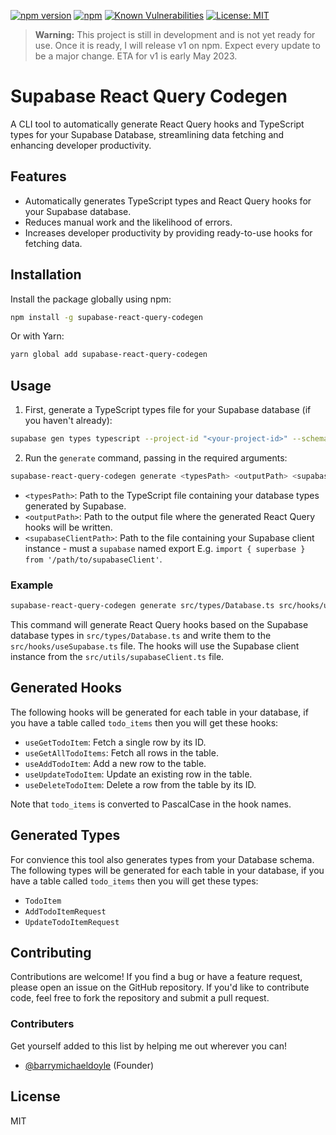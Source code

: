 [![npm version](https://img.shields.io/npm/v/supabase-react-query-codegen.svg)](https://www.npmjs.com/package/supabase-react-query-codegen) [![npm](https://img.shields.io/npm/dt/supabase-react-query-codegen.svg)](https://www.npmjs.com/package/supabase-react-query-codegen)
 [![Known Vulnerabilities](https://snyk.io/test/github/barrymichaeldoyle/supabase-react-query-codegen/badge.svg)](https://snyk.io/test/github/barrymichaeldoyle/supabase-react-query-codegen) [![License: MIT](https://img.shields.io/badge/License-MIT-yellow.svg)](https://opensource.org/licenses/MIT)

> **Warning:** This project is still in development and is not yet ready for use. Once it is ready, I will release v1 on npm. Expect every update to be a major change. ETA for v1 is early May 2023.

# Supabase React Query Codegen

A CLI tool to automatically generate React Query hooks and TypeScript types for your Supabase Database, streamlining data fetching and enhancing developer productivity.

## Features

- Automatically generates TypeScript types and React Query hooks for your Supabase database.
- Reduces manual work and the likelihood of errors.
- Increases developer productivity by providing ready-to-use hooks for fetching data.

## Installation

Install the package globally using npm:

```bash
npm install -g supabase-react-query-codegen
```

Or with Yarn:

```bash
yarn global add supabase-react-query-codegen
```

## Usage

1. First, generate a TypeScript types file for your Supabase database (if you haven't already):

```bash
supabase gen types typescript --project-id "<your-project-id>" --schema public > path/to/types.ts
```

2. Run the `generate` command, passing in the required arguments:

```bash
supabase-react-query-codegen generate <typesPath> <outputPath> <supabaseClientPath>
```

- `<typesPath>`: Path to the TypeScript file containing your database types generated by Supabase.
- `<outputPath>`: Path to the output file where the generated React Query hooks will be written.
- `<supabaseClientPath>`: Path to the file containing your Supabase client instance - must a `supabase` named export E.g. `import { superbase } from '/path/to/supabaseClient'`.

### Example

```bash
supabase-react-query-codegen generate src/types/Database.ts src/hooks/useSupabase.ts src/utils/supabaseClient.ts
```

This command will generate React Query hooks based on the Supabase database types in `src/types/Database.ts` and write them to the `src/hooks/useSupabase.ts` file. The hooks will use the Supabase client instance from the `src/utils/supabaseClient.ts` file.


## Generated Hooks

The following hooks will be generated for each table in your database, if you have a table called `todo_items` then you will get these hooks:

- `useGetTodoItem`: Fetch a single row by its ID.
- `useGetAllTodoItems`: Fetch all rows in the table.
- `useAddTodoItem`: Add a new row to the table.
- `useUpdateTodoItem`: Update an existing row in the table.
- `useDeleteTodoItem`: Delete a row from the table by its ID.

Note that `todo_items` is converted to PascalCase in the hook names.

## Generated Types

For convience this tool also generates types from your Database schema.
The following types will be generated for each table in your database, if you have a table called `todo_items` then you will get these types:

- `TodoItem`
- `AddTodoItemRequest`
- `UpdateTodoItemRequest`


## Contributing

Contributions are welcome! If you find a bug or have a feature request, please open an issue on the GitHub repository. If you'd like to contribute code, feel free to fork the repository and submit a pull request.

### Contributers

Get yourself added to this list by helping me out wherever you can!

- [@barrymichaeldoyle](https://github.com/barrymichaeldoyle) (Founder)

## License

MIT
